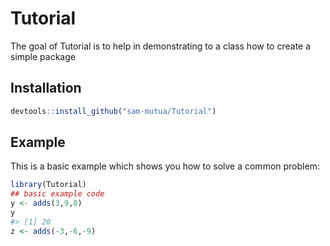 
<!-- README.md is generated from README.Rmd. Please edit that file -->

# Tutorial

<!-- badges: start -->
<!-- badges: end -->

The goal of Tutorial is to help in demonstrating to a class how to
create a simple package

## Installation

``` r
devtools::install_github("sam-mutua/Tutorial")
```

## Example

This is a basic example which shows you how to solve a common problem:

``` r
library(Tutorial)
## basic example code
y <- adds(3,9,8)
y
#> [1] 20
z <- adds(-3,-6,-9)
```
